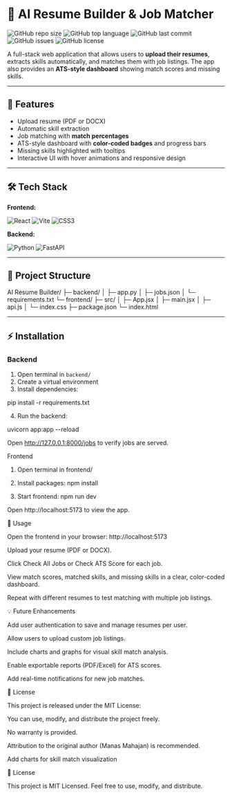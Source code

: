# 🚀 AI Resume Builder & Job Matcher

![GitHub repo size](https://img.shields.io/github/repo-size/Manas20008/ai-resume-builder)
![GitHub top language](https://img.shields.io/github/languages/top/Manas20008/ai-resume-builder)
![GitHub last commit](https://img.shields.io/github/last-commit/Manas20008/ai-resume-builder)
![GitHub issues](https://img.shields.io/github/issues/Manas20008/ai-resume-builder)
![GitHub license](https://img.shields.io/github/license/Manas20008/ai-resume-builder)

A full-stack web application that allows users to **upload their resumes**, extracts skills automatically, and matches them with job listings. The app also provides an **ATS-style dashboard** showing match scores and missing skills.

---

## 🌟 Features

- Upload resume (PDF or DOCX)
- Automatic skill extraction
- Job matching with **match percentages**
- ATS-style dashboard with **color-coded badges** and progress bars
- Missing skills highlighted with tooltips
- Interactive UI with hover animations and responsive design

---

## 🛠️ Tech Stack

**Frontend:**

![React](https://img.shields.io/badge/React-61DAFB?logo=react&logoColor=black)
![Vite](https://img.shields.io/badge/Vite-646CFF?logo=vite&logoColor=white)
![CSS3](https://img.shields.io/badge/CSS3-1572B6?logo=css3&logoColor=white)

**Backend:**

![Python](https://img.shields.io/badge/Python-3776AB?logo=python&logoColor=white)
![FastAPI](https://img.shields.io/badge/FastAPI-009688?logo=fastapi&logoColor=white)

---

## 📂 Project Structure

AI Resume Builder/
├─ backend/
│ ├─ app.py
│ ├─ jobs.json
│ └─ requirements.txt
└─ frontend/
├─ src/
│ ├─ App.jsx
│ ├─ main.jsx
│ ├─ api.js
│ └─ index.css
├─ package.json
└─ index.html


---

## ⚡ Installation

### **Backend**

1. Open terminal in `backend/`
2. Create a virtual environment
3. Install dependencies:

pip install -r requirements.txt

4. Run the backend:

uvicorn app:app --reload

Open http://127.0.0.1:8000/jobs
 to verify jobs are served.

Frontend

1. Open terminal in frontend/

2. Install packages:
npm install

3. Start frontend:
npm run dev

Open http://localhost:5173
 to view the app.

📄 Usage

Open the frontend in your browser: http://localhost:5173

Upload your resume (PDF or DOCX).

Click Check All Jobs or Check ATS Score for each job.

View match scores, matched skills, and missing skills in a clear, color-coded dashboard.

Repeat with different resumes to test matching with multiple job listings.

💡 Future Enhancements

Add user authentication to save and manage resumes per user.

Allow users to upload custom job listings.

Include charts and graphs for visual skill match analysis.

Enable exportable reports (PDF/Excel) for ATS scores.

Add real-time notifications for new job matches.

📄 License

This project is released under the MIT License:

You can use, modify, and distribute the project freely.

No warranty is provided.

Attribution to the original author (Manas Mahajan) is recommended.

Add charts for skill match visualization

📄 License

This project is MIT Licensed. Feel free to use, modify, and distribute.
